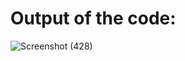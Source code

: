# Output of the code: 

![Screenshot (428)](https://github.com/user-attachments/assets/5c914e05-574c-46c4-ad29-7e0ae59c4699)
